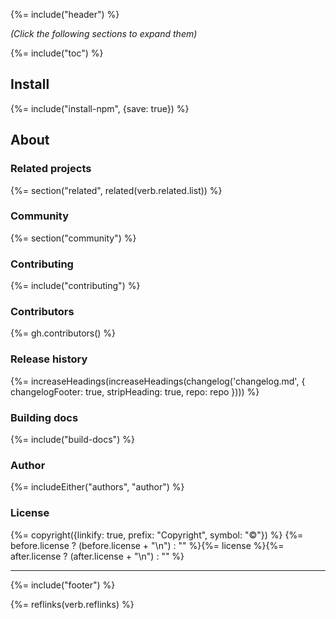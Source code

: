 {%= include("header") %}

_(Click the following sections to expand them)_

{%= include("toc") %}

## Install
{%= include("install-npm", {save: true}) %}

## About
### Related projects
{%= section("related", related(verb.related.list)) %}

### Community
{%= section("community") %}

### Contributing
{%= include("contributing") %}

### Contributors
{%= gh.contributors() %}

### Release history
{%= increaseHeadings(increaseHeadings(changelog('changelog.md', {
  changelogFooter: true,
  stripHeading: true,
  repo: repo
}))) %}

### Building docs
{%= include("build-docs") %}

### Author
{%= includeEither("authors", "author") %}

### License
{%= copyright({linkify: true, prefix: "Copyright", symbol: "©"}) %}
{%= before.license ? (before.license + "\n") : "" %}{%= license %}{%= after.license ? (after.license + "\n") : "" %}

***

{%= include("footer") %}

{%= reflinks(verb.reflinks) %}
